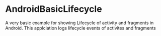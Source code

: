 # AndroidBasicLifecycle

A very basic example for showing Lifecycle of activity and fragments in Android.
This applciation logs lifecycle events of activites and fragments

